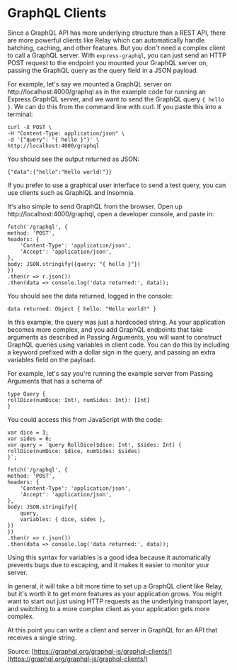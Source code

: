 # GraphQL Clients
Since a GraphQL API has more underlying structure than a REST API, there are more powerful clients like Relay which can automatically handle batching, caching, and other features. But you don't need a complex client to call a GraphQL server. With `express-graphql`, you can just send an HTTP POST request to the endpoint you mounted your GraphQL server on, passing the GraphQL query as the query field in a JSON payload.

For example, let's say we mounted a GraphQL server on http://localhost:4000/graphql as in the example code for running an Express GraphQL server, and we want to send the GraphQL query `{ hello }`. We can do this from the command line with curl. If you paste this into a terminal:

    curl -X POST \
    -H "Content-Type: application/json" \
    -d '{"query": "{ hello }"}' \
    http://localhost:4000/graphql

You should see the output returned as JSON:

    {"data":{"hello":"Hello world!"}}

If you prefer to use a graphical user interface to send a test query, you can use clients such as GraphiQL and Insomnia.

It's also simple to send GraphQL from the browser. Open up http://localhost:4000/graphql, open a developer console, and paste in:

    fetch('/graphql', {
    method: 'POST',
    headers: {
        'Content-Type': 'application/json',
        'Accept': 'application/json',
    },
    body: JSON.stringify({query: "{ hello }"})
    })
    .then(r => r.json())
    .then(data => console.log('data returned:', data));

You should see the data returned, logged in the console:

    data returned: Object { hello: "Hello world!" }

In this example, the query was just a hardcoded string. As your application becomes more complex, and you add GraphQL endpoints that take arguments as described in Passing Arguments, you will want to construct GraphQL queries using variables in client code. You can do this by including a keyword prefixed with a dollar sign in the query, and passing an extra variables field on the payload.

For example, let's say you're running the example server from Passing Arguments that has a schema of

    type Query {
    rollDice(numDice: Int!, numSides: Int): [Int]
    }

You could access this from JavaScript with the code:

    var dice = 3;
    var sides = 6;
    var query = `query RollDice($dice: Int!, $sides: Int) {
    rollDice(numDice: $dice, numSides: $sides)
    }`;

    fetch('/graphql', {
    method: 'POST',
    headers: {
        'Content-Type': 'application/json',
        'Accept': 'application/json',
    },
    body: JSON.stringify({
        query,
        variables: { dice, sides },
    })
    })
    .then(r => r.json())
    .then(data => console.log('data returned:', data));

Using this syntax for variables is a good idea because it automatically prevents bugs due to escaping, and it makes it easier to monitor your server.

In general, it will take a bit more time to set up a GraphQL client like Relay, but it's worth it to get more features as your application grows. You might want to start out just using HTTP requests as the underlying transport layer, and switching to a more complex client as your application gets more complex.

At this point you can write a client and server in GraphQL for an API that receives a single string. 

Source: [https://graphql.org/graphql-js/graphql-clients/](https://graphql.org/graphql-js/graphql-clients/)